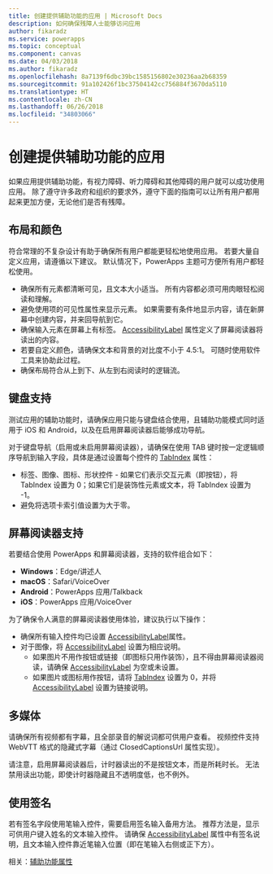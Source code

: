 ```yaml
---
title: 创建提供辅助功能的应用 | Microsoft Docs
description: 如何确保残障人士能够访问应用
author: fikaradz
ms.service: powerapps
ms.topic: conceptual
ms.component: canvas
ms.date: 04/03/2018
ms.author: fikaradz
ms.openlocfilehash: 8a7139f6dbc39bc1585156802e30236aa2b68359
ms.sourcegitcommit: 91a102426f1bc37504142cc756884f3670da5110
ms.translationtype: HT
ms.contentlocale: zh-CN
ms.lasthandoff: 06/26/2018
ms.locfileid: "34803066"
---
```

# <a name="create-accessible-apps"></a>创建提供辅助功能的应用
如果应用提供辅助功能，有视力障碍、听力障碍和其他障碍的用户就可以成功使用应用。  除了遵守许多政府和组织的要求外，遵守下面的指南可以让所有用户都用起来更加方便，无论他们是否有残障。

## <a name="layout-and-color"></a>布局和颜色
符合常理的不复杂设计有助于确保所有用户都能更轻松地使用应用。  若要大量自定义应用，请遵循以下建议。  默认情况下，PowerApps 主题可方便所有用户都轻松使用。
- 确保所有元素都清晰可见，且文本大小适当。  所有内容都必须可用肉眼轻松阅读和理解。
- 避免使用项的可见性属性来显示元素。  如果需要有条件地显示内容，请在新屏幕中创建内容，并来回导航到它。
- 确保输入元素在屏幕上有标签。 [AccessibilityLabel](controls/properties-accessibility.md) 属性定义了屏幕阅读器将读出的内容。
- 若要自定义颜色，请确保文本和背景的对比度不小于 4.5:1。  可随时使用软件工具来协助此过程。
- 确保布局符合从上到下、从左到右阅读时的逻辑流。


## <a name="keyboard-support"></a>键盘支持
测试应用的辅助功能时，请确保应用只能与键盘结合使用，且辅助功能模式同时适用于 iOS 和 Android，以及在启用屏幕阅读器后能够成功导航。

对于键盘导航（启用或未启用屏幕阅读器），请确保在使用 TAB 键时按一定逻辑顺序导航到输入字段，具体是通过设置每个控件的 [TabIndex](controls/properties-accessibility.md) 属性：
- 标签、图像、图标、形状控件 - 如果它们表示交互元素（即按钮），将 TabIndex 设置为 0；如果它们是装饰性元素或文本，将 TabIndex 设置为 -1。
- 避免将选项卡索引值设置为大于零。

## <a name="screen-reader-support"></a>屏幕阅读器支持
若要结合使用 PowerApps 和屏幕阅读器，支持的软件组合如下：

- **Windows**：Edge/讲述人
- **macOS**：Safari/VoiceOver
- **Android**：PowerApps 应用/Talkback
- **iOS**：PowerApps 应用/VoiceOver

为了确保令人满意的屏幕阅读器使用体验，建议执行以下操作：

- 确保所有输入控件均已设置 [AccessibilityLabel](controls/properties-accessibility.md)属性。
- 对于图像，将 [AccessibilityLabel](controls/properties-accessibility.md) 设置为相应说明。
  - 如果图片不用作按钮或链接（即图标只用作装饰），且不得由屏幕阅读器阅读，请确保 [AccessibilityLabel](controls/properties-accessibility.md) 为空或未设置。
  - 如果图片或图标用作按钮，请将 [TabIndex](controls/properties-accessibility.md) 设置为 0，并将 [AccessibilityLabel](controls/properties-accessibility.md) 设置为链接说明。


## <a name="multimedia"></a>多媒体
请确保所有视频都有字幕，且全部录音的解说词都可供用户查看。  视频控件支持 WebVTT 格式的隐藏式字幕（通过 ClosedCaptionsUrl 属性实现）。

请注意，启用屏幕阅读器后，计时器读出的不是按钮文本，而是所耗时长。  无法禁用读出功能，即使计时器隐藏且不透明度低，也不例外。

## <a name="working-with-signatures"></a>使用签名
若有签名字段使用笔输入控件，需要启用签名输入备用方法。  推荐方法是，显示可供用户键入姓名的文本输入控件。  请确保 [AccessibilityLabel](controls/properties-accessibility.md) 属性中有签名说明，且文本输入控件靠近笔输入位置（即在笔输入右侧或正下方）。



相关：[辅助功能属性](controls/properties-accessibility.md)
